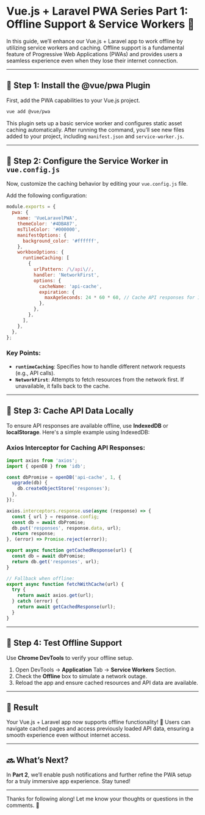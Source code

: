 
# Vue.js + Laravel PWA Series Part 1: Offline Support & Service Workers 🚀

In this guide, we’ll enhance our Vue.js + Laravel app to work offline by utilizing service workers and caching. Offline support is a fundamental feature of Progressive Web Applications (PWAs) and provides users a seamless experience even when they lose their internet connection.

---

## 📌 Step 1: Install the @vue/pwa Plugin

First, add the PWA capabilities to your Vue.js project.

```bash
vue add @vue/pwa
```

This plugin sets up a basic service worker and configures static asset caching automatically. After running the command, you’ll see new files added to your project, including `manifest.json` and `service-worker.js`.

---

## 📌 Step 2: Configure the Service Worker in `vue.config.js`

Now, customize the caching behavior by editing your `vue.config.js` file. 

Add the following configuration:

```javascript
module.exports = {
  pwa: {
    name: 'VueLaravelPWA',
    themeColor: '#4DBA87',
    msTileColor: '#000000',
    manifestOptions: {
      background_color: '#ffffff',
    },
    workboxOptions: {
      runtimeCaching: [
        {
          urlPattern: /\/api\//,
          handler: 'NetworkFirst',
          options: {
            cacheName: 'api-cache',
            expiration: {
              maxAgeSeconds: 24 * 60 * 60, // Cache API responses for 1 day
            },
          },
        },
      ],
    },
  },
};
```

### Key Points:
- **`runtimeCaching`**: Specifies how to handle different network requests (e.g., API calls).
- **`NetworkFirst`**: Attempts to fetch resources from the network first. If unavailable, it falls back to the cache.

---

## 📌 Step 3: Cache API Data Locally

To ensure API responses are available offline, use **IndexedDB** or **localStorage**. Here's a simple example using IndexedDB:

### Axios Interceptor for Caching API Responses:

```javascript
import axios from 'axios';
import { openDB } from 'idb';

const dbPromise = openDB('api-cache', 1, {
  upgrade(db) {
    db.createObjectStore('responses');
  },
});

axios.interceptors.response.use(async (response) => {
  const { url } = response.config;
  const db = await dbPromise;
  db.put('responses', response.data, url);
  return response;
}, (error) => Promise.reject(error));

export async function getCachedResponse(url) {
  const db = await dbPromise;
  return db.get('responses', url);
}

// Fallback when offline:
export async function fetchWithCache(url) {
  try {
    return await axios.get(url);
  } catch (error) {
    return await getCachedResponse(url);
  }
}
```

---

## 📌 Step 4: Test Offline Support

Use **Chrome DevTools** to verify your offline setup.

1. Open DevTools → **Application** Tab → **Service Workers** Section.
2. Check the **Offline** box to simulate a network outage.
3. Reload the app and ensure cached resources and API data are available.

---

## 🎉 Result

Your Vue.js + Laravel app now supports offline functionality! 🎊 Users can navigate cached pages and access previously loaded API data, ensuring a smooth experience even without internet access.

---

## 🔜 What’s Next?

In **Part 2**, we’ll enable push notifications and further refine the PWA setup for a truly immersive app experience. Stay tuned!

---

Thanks for following along! Let me know your thoughts or questions in the comments. 💬
